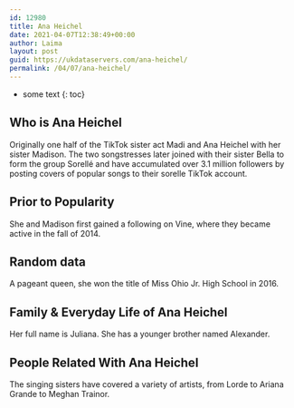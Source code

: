 ```yaml
---
id: 12980
title: Ana Heichel
date: 2021-04-07T12:38:49+00:00
author: Laima
layout: post
guid: https://ukdataservers.com/ana-heichel/
permalink: /04/07/ana-heichel/
---
```


* some text
{: toc}


## Who is Ana Heichel
                  
                  
                  
Originally one half of the TikTok sister act Madi and Ana Heichel with her sister Madison. The two songstresses later joined with their sister Bella to form the group Sorellé and have accumulated over 3.1 million followers by posting covers of popular songs to their sorelle TikTok account.
                  
              
            
              
            
                
                
                
## Prior to Popularity
                  
                  
                  
She and Madison first gained a following on Vine, where they became active in the fall of 2014. 
                  
              
            
              
            
                
                
                
## Random data
                  
                  
                  
A pageant queen, she won the title of Miss Ohio Jr. High School in 2016.
                  
              
            
              
            
                
                
                
## Family & Everyday Life of Ana Heichel
                  
                  
                  
Her full name is Juliana. She has a younger brother named Alexander.
                  
              
            
              
            
                
                
                
## People Related With Ana Heichel
                  
                  
                  
The singing sisters have covered a variety of artists, from Lorde to Ariana Grande to Meghan Trainor.
                  
              
            
              
            
                
              
            
              
              
            
            
              
            
          
          
          